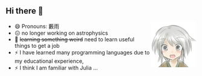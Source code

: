 ## Hi there 👋
<img align="right" alt="GIF" src="https://github.com/YabusameHoulen/YabusameHoulen/blob/master/me.jpg" />

- 😄 Pronouns: 藪雨
- 😖 no longer working on astrophysics
- 🌱 ~~learning something weird~~ need to learn useful things to get a job
- ⚡ I have learned many programming languages ​​due to my educational experience,
- ⚡ I think I am familiar with Julia ...

<!--
**YabusameHoulen/YabusameHoulen** is a ✨ _special_ ✨ repository because its `README.md` (this file) appears on your GitHub profile.

Here are some ideas to get you started:

- 🔭 I’m currently working on ...
- 🌱 I’m currently learning ...
- 👯 I’m looking to collaborate on ...
- 🤔 I’m looking for help with ...
- 💬 Ask me about ...
- 📫 How to reach me: ...
- 😄 Pronouns: ...
- ⚡ Fun fact: ...
-->
